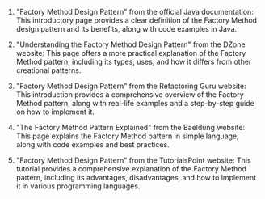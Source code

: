 

1. "Factory Method Design Pattern" from the official Java documentation: This introductory page provides a clear definition of the Factory Method design pattern and its benefits, along with code examples in Java.

2. "Understanding the Factory Method Design Pattern" from the DZone website: This page offers a more practical explanation of the Factory Method pattern, including its types, uses, and how it differs from other creational patterns.

3. "Factory Method Design Pattern" from the Refactoring Guru website: This introduction provides a comprehensive overview of the Factory Method pattern, along with real-life examples and a step-by-step guide on how to implement it.

4. "The Factory Method Pattern Explained" from the Baeldung website: This page explains the Factory Method pattern in simple language, along with code examples and best practices.

5. "Factory Method Design Pattern" from the TutorialsPoint website: This tutorial provides a comprehensive explanation of the Factory Method pattern, including its advantages, disadvantages, and how to implement it in various programming languages.